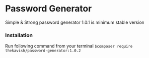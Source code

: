 # Password Generator
Simple & Strong password generator
1.0.1 is minimum stable version

### Installation

Run following command from your terminal
`$composer require thekavish/password-generator:1.0.2`